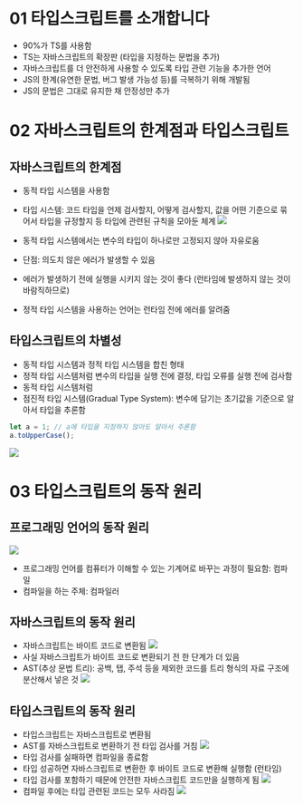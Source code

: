 
# 01 타입스크립트를 소개합니다
- 90%가 TS를 사용함
- TS는 자바스크립트의 확장판 (타입을 지정하는 문법을 추가)
- 자바스크립트를 더 안전하게 사용할 수 있도록 타입 관련 기능을 추가한 언어
- JS의 한계(유연한 문법, 버그 발생 가능성 등)를 극복하기 위해 개발됨
- JS의 문법은 그대로 유지한 채 안정성만 추가


# 02 자바스크립트의 한계점과 타입스크립트
## 자바스크립트의 한계점
- 동적 타입 시스템을 사용함
- 타입 시스템: 코드 타입을 언제 검사할지, 어떻게 검사할지, 값을 어떤 기준으로 묶어서 타입을 규정할지 등 타입에 관련된 규칙을 모아둔 체계
![](https://i.imgur.com/MbwCQER.png)

- 동적 타입 시스템에서는 변수의 타입이 하나로만 고정되지 않아 자유로움
- 단점: 의도치 않은 에러가 발생할 수 있음
- 에러가 발생하기 전에 실행을 시키지 않는 것이 좋다 (런타임에 발생하지 않는 것이 바람직하므로)
- 정적 타입 시스템을 사용하는 언어는 런타임 전에 에러를 알려줌

## 타입스크립트의 차별성
- 동적 타입 시스템과 정적 타입 시스템을 합친 형태
- 정적 타입 시스템처럼 변수의 타입을 실행 전에 결정, 타입 오류를 실행 전에 검사함
- 동적 타입 시스템처럼 
- 점진적 타입 시스템(Gradual Type System): 변수에 담기는 초기값을 기준으로 알아서 타입을 추론함
```ts
let a = 1; // a에 타입을 지정하지 않아도 알아서 추론함
a.toUpperCase();
```
![](https://i.imgur.com/vSJIMhQ.png)


# 03 타입스크립트의 동작 원리
## 프로그래밍 언어의 동작 원리
![](https://i.imgur.com/MEFBtL9.png)

- 프로그래밍 언어를 컴퓨터가 이해할 수 있는 기계어로 바꾸는 과정이 필요함: 컴파일
- 컴파일을 하는 주체: 컴파일러

## 자바스크립트의 동작 원리
- 자바스크립트는 바이트 코드로 변환됨
	![](https://i.imgur.com/OqC3iC9.png)
- 사실 자바스크립트가 바이트 코드로 변환되기 전 한 단계가 더 있음
- AST(추상 문법 트리): 공백, 탭, 주석 등을 제외한 코드를 트리 형식의 자료 구조에 분산해서 넣은 것
	![](https://i.imgur.com/VOxvJ8W.png)

## 타입스크립트의 동작 원리
- 타입스크립트는 자바스크립트로 변환됨
- AST를 자바스크립트로 변환하기 전 타입 검사를 거침
	![](https://i.imgur.com/egJMvpZ.png)
- 타입 검사를 실패하면 컴파일을 종료함
- 타입 성공하면 자바스크립트로 변환한 후 바이트 코드로 변환해 실행함 (런타임)
- 타입 검사를 포함하기 때문에 안전한 자바스크립트 코드만을 실행하게 됨
	![](https://i.imgur.com/rp1Y614.png)
- 컴파일 후에는 타입 관련된 코드는 모두 사라짐
	![](https://i.imgur.com/AmLdiqj.png)



